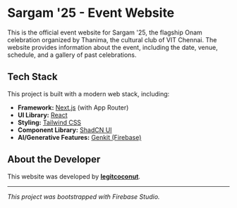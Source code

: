 # Sargam '25 - Event Website

This is the official event website for Sargam '25, the flagship Onam celebration organized by Thanima, the cultural club of VIT Chennai. The website provides information about the event, including the date, venue, schedule, and a gallery of past celebrations.

## Tech Stack

This project is built with a modern web stack, including:

- **Framework:** [Next.js](https://nextjs.org/) (with App Router)
- **UI Library:** [React](https://reactjs.org/)
- **Styling:** [Tailwind CSS](https://tailwindcss.com/)
- **Component Library:** [ShadCN UI](https://ui.shadcn.com/)
- **AI/Generative Features:** [Genkit (Firebase)](https://firebase.google.com/docs/genkit)

## About the Developer

This website was developed by **[legitcoconut](https://github.com/legitcoconut)**.

---

*This project was bootstrapped with Firebase Studio.*
